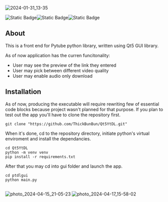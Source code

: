 ![2024-01-31_13-35](https://github.com/ThickBunBun/Qt5YtDL/assets/81237388/ae3f9c8f-0e3d-4510-b93c-96f34c0f3219)

![Static Badge](https://img.shields.io/badge/Qt5-black?logo=Qt)![Static Badge](https://img.shields.io/badge/Python-black?logo=Python)![Static Badge](https://img.shields.io/badge/YouTube-black?logo=Youtube&logoColor=red)

## About
This is a front end for Pytube python library, written using Qt5 GUI library. 

As of now application has the curren funcitonality:
- User may see the preview of the link they entered
- User may pick between different video quality
- User may enable audio only download
 
## Installation
As of now, producing the executable will require rewriting few of essential code blocks because project wasn't planned for that purpose.
If you plan to test out the app you'll have to clone the repository first. 
```console
git clone "https://github.com/ThickBunBun/Qt5YtDL.git"
```
When it's done, cd to the repository directory, initiate python's virtual enviroment and install the dependancies.
```console
cd Qt5YtDL
python -m venv venv
pip install -r requirements.txt 
```
After that you may cd into gui folder and launch the app.
```console
cd ptdlgui
python main.py
```
##
![photo_2024-04-15_21-05-23](https://github.com/ThickBunBun/Qt5YtDL/assets/81237388/a11d83ca-9ee2-47c1-a69d-b181977614c5)
![photo_2024-04-17_15-58-02](https://github.com/ThickBunBun/Qt5YtDL/assets/81237388/eaabbb8e-8e36-4759-a292-b01583a54707)
